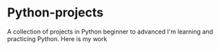 # Python-projects
A collection of projects in Python beginner to advanced
I'm learning and practicing Python. Here is my work
